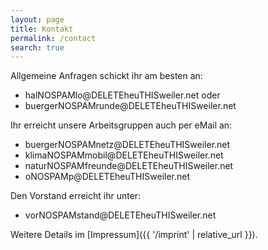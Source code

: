 ```yaml
---
layout: page
title: Kontakt
permalink: /contact
search: true
---
```


Allgemeine Anfragen schickt ihr am besten an:

- <span class="protected">hal<span>NOSPAM</span>lo@<span>DELETE</span>heu<span>THIS</span>weiler.net</span>
  oder
- <span class="protected">buerger<span>NOSPAM</span>runde@<span>DELETE</span>heu<span>THIS</span>weiler.net</span>

Ihr erreicht unsere Arbeitsgruppen auch per eMail an:

- <span class="protected">buerger<span>NOSPAM</span>netz@<span>DELETE</span>heu<span>THIS</span>weiler.net</span>
- <span class="protected">klima<span>NOSPAM</span>mobil@<span>DELETE</span>heu<span>THIS</span>weiler.net</span>
- <span class="protected">natur<span>NOSPAM</span>freunde@<span>DELETE</span>heu<span>THIS</span>weiler.net</span>
- <span class="protected">o<span>NOSPAM</span>p@<span>DELETE</span>heu<span>THIS</span>weiler.net</span>

Den Vorstand erreicht ihr unter:

- <span class="protected">vor<span>NOSPAM</span>stand@<span>DELETE</span>heu<span>THIS</span>weiler.net</span>

Weitere Details im [Impressum]({{ '/imprint' | relative_url }}).
